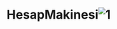 # HesapMakinesi![1](https://user-images.githubusercontent.com/92145567/212344950-9ef26cd7-0fb1-4914-bb6d-68e8c2d4312e.png)
